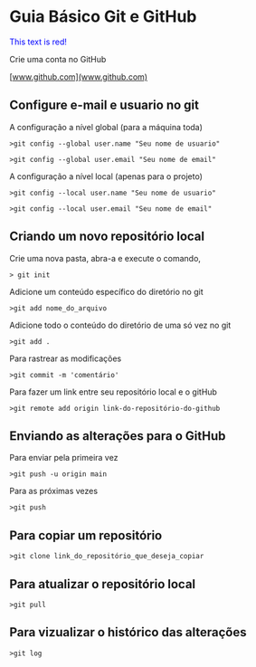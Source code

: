 # Guia Básico Git e GitHub

<font color="blue">This text is red!</font>

Crie uma conta no GitHub

[www.github.com](www.github.com)

## Configure e-mail e usuario no git

A configuração a nível global (para a máquina toda)

```>git config --global user.name "Seu nome de usuario"```

```>git config --global user.email "Seu nome de email"```

A configuração a nível local (apenas para o projeto)

```>git config --local user.name "Seu nome de usuario"```

```>git config --local user.email "Seu nome de email"```

## Criando um novo repositório local

Crie uma nova pasta, abra-a e execute o comando,

```> git init```

Adicione um conteúdo específico do diretório no git

```>git add nome_do_arquivo```

Adicione todo o conteúdo do diretório de uma só vez no git

```>git add .```

Para rastrear as modificações

```>git commit -m 'comentário'```

Para fazer um link entre seu repositório local e o gitHub

```>git remote add origin link-do-repositório-do-github```

## Enviando as alterações para o GitHub

Para enviar pela primeira vez

```>git push -u origin main```

Para as próximas vezes

```>git push```

## Para copiar um repositório

```>git clone link_do_repositório_que_deseja_copiar```

## Para atualizar o repositório local

```>git pull```

## Para vizualizar o histórico das alterações

```>git log```
